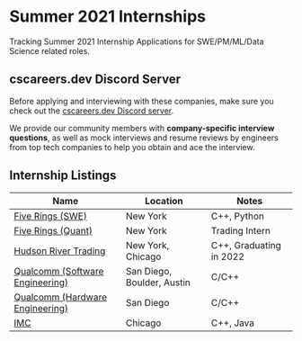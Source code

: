 # Summer 2021 Internships

Tracking Summer 2021 Internship Applications for SWE/PM/ML/Data Science related roles.

## cscareers.dev Discord Server

Before applying and interviewing with these companies, make sure you check out the [cscareers.dev Discord server](https://cscareers.dev/discord).

We provide our community members with **company-specific interview questions**, as well as mock interviews and resume reviews by engineers from top tech companies to help you obtain and ace the interview.

## Internship Listings

| Name  |  Location |  Notes |
|---|---|---|
|[Five Rings (SWE)](https://fiverings.com/apply/?p=job%2Fo1OAcfwl)|New York|C++, Python|
|[Five Rings (Quant)](https://fiverings.com/apply/?p=job%2FoeOAcfwy)|New York|Trading Intern|
|[Hudson River Trading](https://www.hudsonrivertrading.com/careers/job/?gh_jid=2160225)|New York, Chicago|C++, Graduating in 2022|
|[Qualcomm (Software Engineering)](https://jobs.qualcomm.com/public/jobDetails.xhtml?requisitionId=1982304)|San Diego, Boulder, Austin|C/C++|
|[Qualcomm (Hardware Engineering)](https://jobs.qualcomm.com/public/jobDetails.xhtml?requisitionId=1982302)|San Diego|C/C++|
|[IMC](https://careers.imc.com/us/en/job/REQ-00813/Software-Engineer-Intern-Summer-2021)|Chicago|C++, Java|
